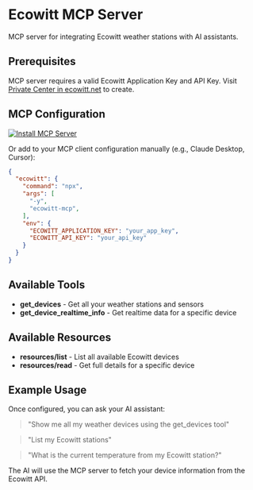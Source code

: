 # Ecowitt MCP Server

MCP server for integrating Ecowitt weather stations with AI assistants.

## Prerequisites

MCP server requires a valid Ecowitt Application Key and API Key. Visit [Private Center in ecowitt.net](https://www.ecowitt.net/home/user) to create.

## MCP Configuration

[![Install MCP Server](https://cursor.com/deeplink/mcp-install-light.svg)](cursor://anysphere.cursor-deeplink/mcp/install?name=ecowitt&config=eyJjb21tYW5kIjoibnB4IC15IGVjb3dpdHQtbWNwIiwiZW52Ijp7IkVDT1dJVFRfQVBQTElDQVRJT05fS0VZIjoieW91cl9hcHBfa2V5IiwiRUNPV0lUVF9BUElfS0VZIjoieW91cl9hcGlfa2V5In19)

Or add to your MCP client configuration manually (e.g., Claude Desktop, Cursor):

```json
{
  "ecowitt": {
    "command": "npx",
    "args": [
      "-y",
      "ecowitt-mcp",
    ],
    "env": {
      "ECOWITT_APPLICATION_KEY": "your_app_key",
      "ECOWITT_API_KEY": "your_api_key"
    }
  }
}
```

## Available Tools

- **get_devices** - Get all your weather stations and sensors
- **get_device_realtime_info** - Get realtime data for a specific device

## Available Resources

- **resources/list** - List all available Ecowitt devices
- **resources/read** - Get full details for a specific device

## Example Usage

Once configured, you can ask your AI assistant:

> "Show me all my weather devices using the get_devices tool"

> "List my Ecowitt stations"

> "What is the current temperature from my Ecowitt station?"

The AI will use the MCP server to fetch your device information from the Ecowitt API.
